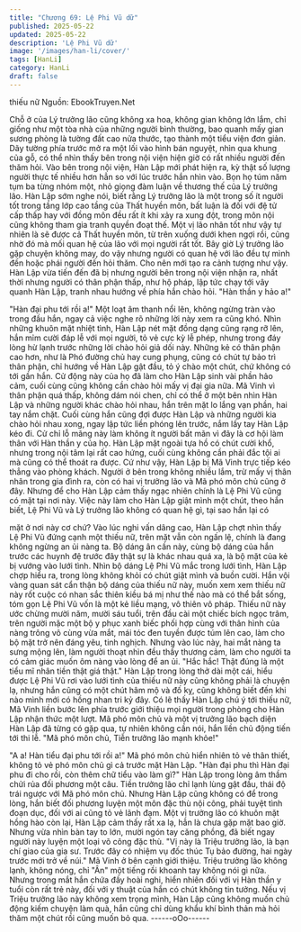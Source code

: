 ```yaml
---
title: "Chương 69: Lệ Phi Vũ dữ"
published: 2025-05-22
updated: 2025-05-22
description: 'Lệ Phi Vũ dữ'
image: '/images/han-li/cover/'
tags: [HanLi]
category: HanLi
draft: false
---
```


thiếu nữ
Nguồn: EbookTruyen.Net

Chỗ ở của Lý trưởng lão cũng không xa hoa, không gian không
lớn lắm, chỉ giống như một tòa nhà của những người bình
thường, bao quanh mấy gian sương phòng là tường đất cao nửa
thước, tạo thành một tiểu viện đơn giản. Dãy tường phía trước
mở ra một lối vào hình bán nguyệt, nhìn qua khung của gỗ, có thể
nhìn thấy bên trong nội viện hiện giờ có rất nhiều người đến thăm
hỏi.
Vào bên trong nội viện, Hàn Lập mới phát hiện ra, kỳ thật số
lượng người thực tế nhiều hơn hẳn so với lúc trước hắn nhìn vào.
Bọn họ túm năm tụm ba từng nhóm một, nhỏ giọng đàm luận về
thương thế của Lý trưởng lão.
Hàn Lập sớm nghe nói, biết rằng Lý trưởng lão là một trong số ít
người tốt trong tầng lớp cao tầng của Thất huyền môn, bất luận là
đối với đệ tử cấp thấp hay với đồng môn đều rất ít khi xảy ra xung
đột, trong môn nội cũng không tham gia tranh quyền đoạt thế. Một
vị lão nhân tốt như vậy tự nhiên là sẽ được cả Thất huyền môn,
từ trên xuống dưới khen ngợi rồi, cũng nhờ đó mà mối quan hệ
của lão với mọi người rất tốt. Bây giờ Lý trưởng lão gặp chuyện
không may, do vậy nhưng người có quan hệ với lão đều tự mình
đến hoặc phái người đến hỏi thăm. Cho nên mới tạo ra cảnh
tượng như vậy.
Hàn Lập vừa tiến đến đã bị nhưng người bên trong nội viện nhận
ra, nhất thời nhưng người có thân phận thấp, như hộ pháp, lập
tức chạy tới vây quanh Hàn Lập, tranh nhau hướng về phía hắn
chào hỏi.
"Hàn thần y hảo a!"

"Hàn đại phu tới rồi a!"
Một loạt âm thanh nổi lên, không ngừng tràn vào trong đầu hắn,
ngay cả việc nghe rõ những lời này xem ra cũng khó.
Nhìn những khuôn mặt nhiệt tình, Hàn Lập nét mặt đồng dạng
cũng rạng rỡ lên, hắn mỉm cười đáp lễ với mọi người, tỏ vẻ cực
kỳ lễ phép, nhưng trong đáy lòng hừ lạnh trước những lời chào
hỏi giả dối này.
Những kẻ có thân phận cao hơn, như là Phó đường chủ hay cung
phụng, cũng có chút tự bảo trì thân phận, chỉ hướng về Hàn Lập
gật đầu, tỏ ý chào một chút, chứ không có tới gần hắn.
Cử động này của họ đã làm cho Hàn Lập sinh vài phần hảo cảm,
cuối cùng cũng không cần chào hỏi mấy vị đại gia nữa.
Mã Vinh vì thân phận quá thấp, không dám nói chen, chỉ có thể ở
một bên nhìn Hàn Lập và những người khác chào hỏi nhau, hắn
trên mặt lo lắng vạn phần, hai tay nắm chặt.
Cuối cùng hắn cũng đợi được Hàn Lập và những người kia chào
hỏi nhau xong, ngay lập tức liền phóng lên trước, nắm lấy tay Hàn
Lập kéo đi. Cử chỉ lỗ mãng này làm không ít người bất mãn vì đây
là cơ hội làm thân với Hàn thần y của họ.
Hàn Lập mặt ngoài tựa hồ có chút cười khổ, nhưng trong nội tâm
lại rất cao hứng, cuối cùng không cần phải đắc tội ai mà cũng có
thể thoát ra được.
Cứ như vậy, Hàn Lập bị Mã Vinh trực tiếp kéo thẳng vào phòng
khách.
Người ở bên trong không nhiều lắm, trừ mấy vị thân nhân trong
gia đình ra, còn có hai vị trưởng lão và Mã phó môn chủ cũng ở
đây. Nhưng để cho Hàn Lập cảm thấy ngạc nhiên chính là Lệ Phi
Vũ cũng có mặt tại nơi này.
Việc này làm cho Hàn Lập giật mình một chút, theo hắn biết, Lệ
Phi Vũ và Lý trưởng lão không có quan hệ gì, tại sao hắn lại có

mặt ở nơi này cơ chứ?
Vào lúc nghi vấn dâng cao, Hàn Lập chợt nhìn thấy Lệ Phi Vũ
đứng cạnh một thiếu nữ, trên mặt vẫn còn ngấn lệ, chính là đang
không ngừng an ủi nàng ta. Bộ dáng ân cần này, cùng bộ dáng
của hắn trước các huynh đệ trước đây thật sự là khác nhau quá
xa, là bộ mặt của kẻ bị vướng vào lưới tình.
Nhìn bộ dáng Lệ Phi Vũ mắc trong lưới tình, Hàn Lập chợp hiểu
ra, trong lòng không khỏi có chút giật mình và buồn cười.
Hắn vội vàng quan sát cẩn thận bộ dáng của thiếu nữ này, muốn
xem xem thiếu nữ này rốt cuộc có nhan sắc thiên kiều bá mị như
thế nào mà có thể bắt sống, tóm gọn Lệ Phi Vũ vốn là một kẻ liều
mạng, vô thiên vô pháp.
Thiếu nữ này ước chừng mười năm, mười sáu tuổi, trên đầu cài
một chiếc bích ngọc trâm, trên người mặc một bộ y phục xanh
biếc phối hợp cùng với thân hình của nàng trông vô cùng vừa
mắt, mái tóc đen tuyền được túm lên cao, làm cho bộ mặt trở nên
đáng yêu, tinh nghịch. Nhưng vào lúc này, hai mắt nàng ta sưng
mộng lên, làm người thoạt nhìn đều thấy thương cảm, làm cho
người ta có cảm giác muốn ôm nàng vào lòng để an ủi.
"Hắc hắc! Thật đúng là một tiểu mĩ nhân tiền thật giá thật." Hàn
Lập trong lòng thở dài một cái, hiểu được Lệ Phi Vũ rơi vào lưới
tình của thiếu nữ này cũng không phải là chuyện lạ, nhưng hắn
cũng có một chút hâm mộ và đố kỵ, cũng không biết đến khi nào
mình mới có hồng nhan tri kỷ đây.
Có lẽ thấy Hàn Lập chú ý tới thiếu nữ, Mã Vinh liền bước lên phía
trước giới thiệu mọi người trong phòng cho Hàn Lập nhận thức
một lượt.
Mã phó môn chủ và một vị trưởng lão bạch diện Hàn Lập đã từng
có gặp qua, tự nhiên không cần nói, hắn liền chủ động tiến tới thi
lễ.
"Mã phó môn chủ, Tiễn trưởng lão mạnh khỏe!"

"A a! Hàn tiểu đại phu tới rồi a!" Mã phó môn chủ hiển nhiên tỏ vẻ
thân thiết, không tỏ vẻ phó môn chủ gì cả trước mặt Hàn Lập.
"Hàn đại phu thì Hàn đại phu đi cho rồi, còn thêm chữ tiểu vào
làm gì?" Hàn Lập trong lòng âm thầm chửi rủa đối phương một
câu.
Tiền trưởng lão chỉ lạnh lùng gật đầu, thái độ trái ngược với Mã
phó môn chủ. Nhưng Hàn Lập cũng không có để trong lòng, hắn
biết đối phương luyện một môn đặc thù nội công, phải tuyệt tình
đoạn dục, đối với ai cũng tỏ vẻ lãnh đạm.
Một vị trưởng lão có khuôn mặt hồng hào còn lại, Hàn Lập cảm
thấy rất xa lạ, hẳn là chưa gặp mặt bao giờ. Nhưng vừa nhìn bàn
tay to lớn, mười ngón tay căng phồng, đã biết ngay người này
luyện một loại võ công đặc thù.
"Vị này là Triệu trưởng lão, là bạn chí giao của gia sư. Trước đây
có nhiệm vụ đốc thúc Tụ bảo đường, hai ngày trước mới trở về
núi." Mã Vinh ở bên cạnh giới thiệu.
Triệu trưởng lão không lạnh, không nóng, chỉ "Ân" một tiếng rồi
khoanh tay không nói gì nữa. Nhưng trong mắt hắn chứa đầy hoài
nghi, hiển nhiên đối với vị Hàn thần y tuổi còn rất trẻ này, đối với y
thuật của hắn có chút không tin tưởng.
Nếu vị Triệu trưởng lão này không xem trọng mình, Hàn Lập cũng
không muốn chủ động kiếm chuyện làm quà, hắn cũng chỉ dùng
khẩu khí bình thản mà hỏi thăm một chút rồi cũng muốn bỏ qua.
------oOo------
